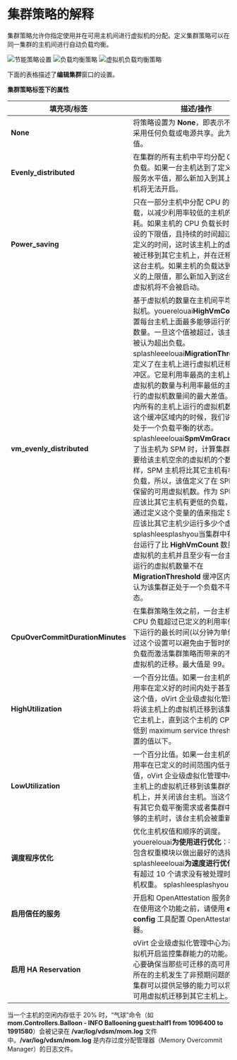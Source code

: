 # 集群策略的解释

集群策略允许你指定使用并在可用主机间进行虚拟机的分配。定义集群策略可以在同一集群的主机间进行自动负载均衡。

![节能策略设置](images/oVirt_Cluster_Policy_Settings.png)
![负载均衡策略](images/oVirt_Cluster_Policy_Settings1.png)
![虚拟机负载均衡策略](images/oVirt_Cluster_Policy_Settings2.png)

下面的表格描述了**编辑集群**窗口的设置。

**集群策略标签下的属性**

| **填充项/标签** | **描述/操作** |
| --------------- | ------------- |
| **None** | 将策略设置为 **None**，即表示不在主机间采用任何负载或电源共享。此为默认值。|
| **Evenly_distributed** | 在集群的所有主机中平均分配 CPU 处理负载。如果一台主机达到了定义的最大服务水平值，那么新加入到其上的虚拟机将无法开启。|
| **Power_saving** | 只在一部分主机中分配 CPU 的处理负载，以减少利用率较低的主机的能源消耗。如果主机的 CPU 负载长时间低于预设的下限值，且持续的时间超过了预选定义的时间，这时该主机上的虚拟机会被迁移到其它主机上，并在迁移后关闭这台主机。如果主机的负载达到预先定义的上限值，那么新加入到这台主机的虚拟机将不会被启动。|
| **vm_evenly_distributed** | 基于虚拟机的数量在主机间平均分配虚拟机。youerelouai**HighVmCount**：设置每台主机上面最多能够运行的虚拟机数量。一旦这个值被超过，该主机就会被认为超出负载。splashleeelouai**MigrationThreshold**：定义了在主机上进行虚拟机迁移前的缓冲区。它是利用率最高的主机上运行的虚拟机的数量与利用率最低的主机上运行的虚拟机数量间的最大差值。当集群内所有的主机上运行的虚拟机数量处于这个缓冲区域内的时候，我们说该集群处于一个负载平衡的状态。splashleeelouai**SpmVmGrace**：定义了当主机为 SPM 时，计算集群策略时需要给该主机空余的虚拟机的个数，这样，SPM 主机将比其它主机有相对低的负载，所以，该值定义了在 SPM 主机上保留的可用虚拟机数。作为 SPM 的主机应该比其它主机有更低的负载，您可以通过定义这个变量的值来指定 SPM 主机应该比其它主机少运行多少个虚拟机。splashleesplashyou当集群中有任何一台运行了比 **HighVmCount** 数量还多的虚拟机的主机并且至少有一台主机，其运行的虚拟机数量不在 **MigrationThreshold** 缓冲区内时，我们认为该集群正处于一个负载不平衡的状态。|
| **CpuOverCommitDurationMinutes** | 在集群策略生效之前，一台主机可以在 CPU 负载超过已定义的利用率值的情况下运行的最长时间(以分钟为单位）。通过这个设置可以避免由于暂时的高 CPU 负载而激活集群策略而带来的不必要的虚拟机的迁移。最大值是 99。 |
| **HighUtilization** | 一个百分比值。如果一台主机的 CPU 使用率在定义好的时间内处于甚至高出了这个值，oVirt 企业级虚拟化管理中心会将该主机上的虚拟机迁移到该集群的其它主机上，直到这个主机的 CPU 负载降低到 maximum service threshold 所设置的值以下。 |
| **LowUtilization** | 一个百分比值。如果一台主机的 CPU 使用率在已定义的时间范围内低于这个值，oVirt 企业级虚拟化管理中心会将该主机上的虚拟机迁移到该集群的其它主机上，并关闭该台主机。当这个集群中有其它负载平衡需求或者集群中缺少足够的主机时，该台主机会被重新开启。 |
| **调度程序优化** | 优化主机权值和顺序的调度。youerelouai**为使用进行优化**：在调度中包含权重模块以做出最好的选择。splashleeelouai**为速度进行优化**：一旦有超过 10 个请求没有被处理时，忽略主机权重。 splashleesplashyou|
| **启用信任的服务** | 开启和 OpenAttestation 服务的集成。在使用这个功能之前，请使用 **engine-config** 工具配置 OpenAttestation 服务器。 |
| **启用 HA Reservation** | oVirt 企业级虚拟化管理中心为高可用虚拟机开启监控集群能力的功能。管理中心要确保当那些可迁移的高可用虚拟机所在的主机发生了非预期问题的时候，集群可以提供足够的能力可以将那些高可用虚拟机迁移到其它主机上。 |

当一个主机的空闲内存低于 20% 时，“气球”命令（如 **mom.Controllers.Balloon - INFO Ballooning guest:half1 from 1096400 to 1991580**）会被记录在 **/var/log/vdsm/mom.log** 文件中。**/var/log/vdsm/mom.log** 是内存过度分配管理器（Memory Overcommit Manager）的日志文件。

